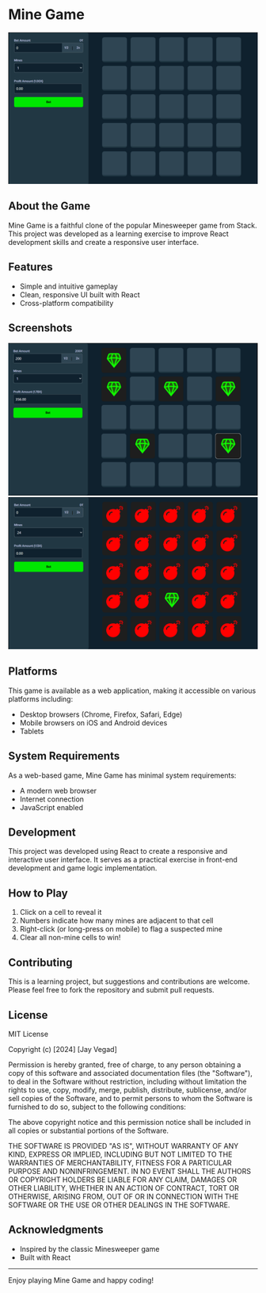 # Mine Game

![Mine Game Screenshot 1](./imgs/Img-1.png)

## About the Game

Mine Game is a faithful clone of the popular Minesweeper game from Stack. This project was developed as a learning exercise to improve React development skills and create a responsive user interface.

## Features

- Simple and intuitive gameplay
- Clean, responsive UI built with React
- Cross-platform compatibility

## Screenshots

![Mine Game Frontend With Dimonds](./imgs/Img-2.png)
![Mine Game Frontend With Bombs](./imgs/Img-3.png)

## Platforms

This game is available as a web application, making it accessible on various platforms including:

- Desktop browsers (Chrome, Firefox, Safari, Edge)
- Mobile browsers on iOS and Android devices
- Tablets

## System Requirements

As a web-based game, Mine Game has minimal system requirements:

- A modern web browser
- Internet connection
- JavaScript enabled

## Development

This project was developed using React to create a responsive and interactive user interface. It serves as a practical exercise in front-end development and game logic implementation.

## How to Play

1. Click on a cell to reveal it
2. Numbers indicate how many mines are adjacent to that cell
3. Right-click (or long-press on mobile) to flag a suspected mine
4. Clear all non-mine cells to win!

## Contributing

This is a learning project, but suggestions and contributions are welcome. Please feel free to fork the repository and submit pull requests.

## License

MIT License

Copyright (c) [2024] [Jay Vegad]

Permission is hereby granted, free of charge, to any person obtaining a copy
of this software and associated documentation files (the "Software"), to deal
in the Software without restriction, including without limitation the rights
to use, copy, modify, merge, publish, distribute, sublicense, and/or sell
copies of the Software, and to permit persons to whom the Software is
furnished to do so, subject to the following conditions:

The above copyright notice and this permission notice shall be included in all
copies or substantial portions of the Software.

THE SOFTWARE IS PROVIDED "AS IS", WITHOUT WARRANTY OF ANY KIND, EXPRESS OR
IMPLIED, INCLUDING BUT NOT LIMITED TO THE WARRANTIES OF MERCHANTABILITY,
FITNESS FOR A PARTICULAR PURPOSE AND NONINFRINGEMENT. IN NO EVENT SHALL THE
AUTHORS OR COPYRIGHT HOLDERS BE LIABLE FOR ANY CLAIM, DAMAGES OR OTHER
LIABILITY, WHETHER IN AN ACTION OF CONTRACT, TORT OR OTHERWISE, ARISING FROM,
OUT OF OR IN CONNECTION WITH THE SOFTWARE OR THE USE OR OTHER DEALINGS IN THE
SOFTWARE.

## Acknowledgments

- Inspired by the classic Minesweeper game
- Built with React

---

Enjoy playing Mine Game and happy coding!
